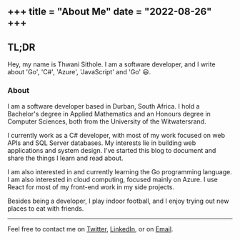 +++
title = "About Me"
date = "2022-08-26"
+++
----

## TL;DR
Hey, my name is Thwani Sithole. I am a software developer, and I write about 'Go', 'C#', 'Azure', 'JavaScript' and 'Go' :smiley:.

### About
I am a software developer based in Durban, South Africa. I hold a Bachelor's degree in Applied Mathematics and an Honours degree in Computer Sciences, both from the University of the Witwatersrand.

I currently work as a C# developer, with most of my work focused on web APIs and SQL Server databases. My interests lie in building web applications and system design. I've started this blog to document and share the things I learn and read about.

I am also interested in and currently learning the Go programming language. I am also interested in cloud computing, focused mainly on Azure. I use React for most of my front-end work in my side projects.

Besides being a developer, I play indoor football, and I enjoy trying out new places to eat with friends.

----
Feel free to contact me on [Twitter](https://twitter.com/thwani_sithole), [LinkedIn](https://www.linkedin.com/in/thwani-sithole-101553a5/), or on [Email](mailto:thulaniinnocent47@gmail.com).